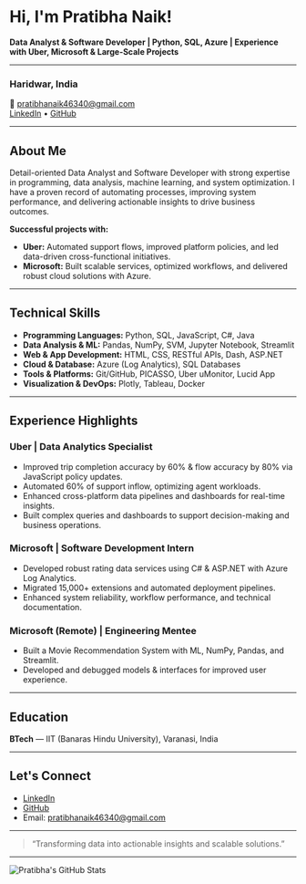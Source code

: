 # Hi, I'm Pratibha Naik!

**Data Analyst & Software Developer | Python, SQL, Azure | Experience with Uber, Microsoft & Large-Scale Projects**

---

### Haridwar, India  
📧 pratibhanaik46340@gmail.com  
[LinkedIn](https://www.linkedin.com/in/pratibha-naik) • [GitHub](https://github.com/naikpratibha)

---

## About Me

Detail-oriented Data Analyst and Software Developer with strong expertise in programming, data analysis, machine learning, and system optimization. I have a proven record of automating processes, improving system performance, and delivering actionable insights to drive business outcomes.

**Successful projects with:**  
- **Uber:** Automated support flows, improved platform policies, and led data-driven cross-functional initiatives.  
- **Microsoft:** Built scalable services, optimized workflows, and delivered robust cloud solutions with Azure.

---

## Technical Skills

- **Programming Languages:** Python, SQL, JavaScript, C#, Java  
- **Data Analysis & ML:** Pandas, NumPy, SVM, Jupyter Notebook, Streamlit  
- **Web & App Development:** HTML, CSS, RESTful APIs, Dash, ASP.NET  
- **Cloud & Database:** Azure (Log Analytics), SQL Databases  
- **Tools & Platforms:** Git/GitHub, PICASSO, Uber uMonitor, Lucid App  
- **Visualization & DevOps:** Plotly, Tableau, Docker  

---

## Experience Highlights

### **Uber | Data Analytics Specialist**
- Improved trip completion accuracy by 60% & flow accuracy by 80% via JavaScript policy updates.
- Automated 60% of support inflow, optimizing agent workloads.
- Enhanced cross-platform data pipelines and dashboards for real-time insights.
- Built complex queries and dashboards to support decision-making and business operations.

### **Microsoft | Software Development Intern**
- Developed robust rating data services using C# & ASP.NET with Azure Log Analytics.
- Migrated 15,000+ extensions and automated deployment pipelines.
- Enhanced system reliability, workflow performance, and technical documentation.

### **Microsoft (Remote) | Engineering Mentee**
- Built a Movie Recommendation System with ML, NumPy, Pandas, and Streamlit.
- Developed and debugged models & interfaces for improved user experience.

---

## Education

**BTech** — IIT (Banaras Hindu University), Varanasi, India

---

## Let's Connect

- [LinkedIn](https://www.linkedin.com/in/pratibha-naik)
- [GitHub](https://github.com/naikpratibha)
- Email: pratibhanaik46340@gmail.com

---

> “Transforming data into actionable insights and scalable solutions.”

---

![Pratibha's GitHub Stats](https://github-readme-stats.vercel.app/api?username=naikpratibha&show_icons=true&hide_title=true&hide_rank=true&theme=default)
